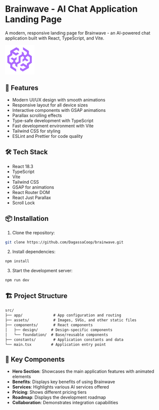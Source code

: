 # Brainwave - AI Chat Application Landing Page

A modern, responsive landing page for Brainwave - an AI-powered chat application built with React, TypeScript, and Vite.

![Brainwave Logo](./src/assets/brainwave-symbol.svg)

## 🚀 Features

- Modern UI/UX design with smooth animations
- Responsive layout for all device sizes
- Interactive components with GSAP animations
- Parallax scrolling effects
- Type-safe development with TypeScript
- Fast development environment with Vite
- Tailwind CSS for styling
- ESLint and Prettier for code quality

## 🛠️ Tech Stack

- React 18.3
- TypeScript
- Vite
- Tailwind CSS
- GSAP for animations
- React Router DOM
- React Just Parallax
- Scroll Lock

## 📦 Installation

1. Clone the repository:

```bash
git clone https://github.com/DagassaCoop/brainwave.git
```

2. Install dependencies:
```bash
npm install
```

3. Start the development server:
```bash
npm run dev
```

## 🏗️ Project Structure

```
src/
├── app/              # App configuration and routing
├── assets/           # Images, SVGs, and other static files
├── components/       # React components
│   ├── design/      # Design-specific components
│   └── foundation/  # Base/reusable components
├── constants/        # Application constants and data
└── main.tsx         # Application entry point
```

## 🎨 Key Components

- **Hero Section**: Showcases the main application features with animated elements
- **Benefits**: Displays key benefits of using Brainwave
- **Services**: Highlights various AI services offered
- **Pricing**: Shows different pricing tiers
- **Roadmap**: Displays the development roadmap
- **Collaboration**: Demonstrates integration capabilities